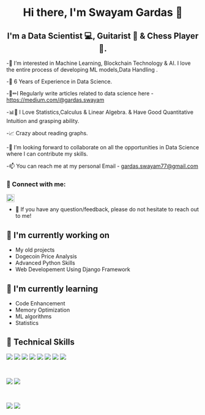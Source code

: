 <h1 align="center">
Hi there, I'm Swayam Gardas 👋
</h3>

<h2 align="center">
I'm a Data Scientist 💻, Guitarist 🎻 & Chess Player 👑.
</h1> 

-👀 I’m interested in Machine Learning, Blockchain Technology & AI. I love the entire process of developing ML models,Data Handling .

-💼 6 Years of Experience in Data Science.

-📝✏I Regularly write articles related to data science here - https://medium.com/@gardas.swayam

-📊📐 I Love Statistics,Calculus & Linear Algebra. & Have Good Quantitative Intuition and grasping ability.

-📈 Crazy about reading graphs.

-💞️ I’m looking forward to collaborate on all the opportunities in Data Science where I can contribute my skills. 

-📫 You can reach me at my personal Email - gardas.swayam77@gmail.com
 



### 🤝 Connect with me:


<a href="https://www.instagram.com/swayam_gardas/?funlid=R4zgR0hpq2w2YMNr"><img align="left" src="https://raw.githubusercontent.com/yushi1007/yushi1007/main/images/instagram.svg" alt="Swayam Gardas | Instagram" width="21px"/></a>
</br>
- 💬 If you have any question/feedback, please do not hesitate to reach out to me!

## 🔭 I'm currently working on

- My old projects
- Dogecoin Price Analysis
- Advanced Python Skills
- Web Developement Using Django Framework


## 🌱 I'm currently learning

- Code Enhancement
- Memory Optimization
- ML algorithms
- Statistics


## 💼 Technical Skills

![](https://img.shields.io/badge/Python-3776AB?style=for-the-badge&logo=python&logoColor=white)
![](https://img.shields.io/badge/MySQL-00000F?style=for-the-badge&logo=mysql&logoColor=white)
![](https://img.shields.io/badge/Amazon_AWS-232F3E?style=for-the-badge&logo=amazon-aws&logoColor=white)
![](https://img.shields.io/badge/Microsoft_Excel-217346?style=for-the-badge&logo=microsoft-excel&logoColor=white)
![](https://img.shields.io/badge/Tableau-E97627?style=for-the-badge&logo=Tableau&logoColor=white)
![](https://img.shields.io/badge/PyCharm-000000.svg?&style=for-the-badge&logo=PyCharm&logoColor=white)
![](https://img.shields.io/badge/Visual_Studio-5C2D91?style=for-the-badge&logo=visual%20studio&logoColor=white)
![](	https://aleen42.github.io/badges/src/stackoverflow.svg)

</br>

![](https://img.shields.io/badge/Style-Bootstrap-informational?style=flat&logo=Bootstrap&color=7952B3)
![](https://img.shields.io/badge/Style-CSS3-informational?style=flat&logo=CSS3&color=1572B6)


</br>


![](https://img.shields.io/badge/Tools-Git-informational?style=flat&logo=Git&color=F05032)
![](https://img.shields.io/badge/Tools-GitHub-informational?style=flat&logo=GitHub&color=181717)




